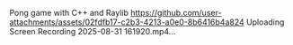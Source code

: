 Pong game with C++ and Raylib 
https://github.com/user-attachments/assets/02fdfb17-c2b3-4213-a0e0-8b6416b4a824
Uploading Screen Recording 2025-08-31 161920.mp4…

